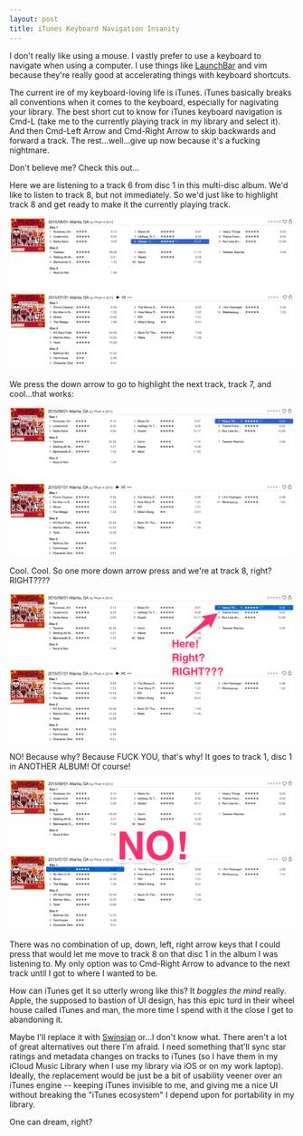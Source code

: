 ```yaml
---
layout: post
title: iTunes Keyboard Navigation Insanity
---
```


I don't really like using a mouse. I vastly prefer to use a keyboard to navigate when using a computer. I use things like [LaunchBar](https://www.obdev.at/products/launchbar/index.html) and vim because they're really good at accelerating things with keyboard shortcuts.

The current ire of my keyboard-loving life is iTunes. iTunes basically breaks all conventions when it comes to the keyboard, especially for nagivating your library. The best short cut to know for iTunes keyboard navigation is Cmd-L (take me to the currently playing track in my library and select it). And then Cmd-Left Arrow and Cmd-Right Arrow to skip backwards and forward a track. The rest...well...give up now because it's a fucking nightmare.

Don't believe me? Check this out...

Here we are listening to a track 6 from disc 1 in this multi-disc album. We'd like to listen to track 8, but not immediately. So we'd just like to highlight track 8 and get ready to make it the currently playing track.

![Track 6, Disc 1](/images/itunes-insanity-001.png)

We press the down arrow to go to highlight the next track, track 7, and cool...that works:

![Track 7, Disc 1](/images/itunes-insanity-002.png)

Cool. Cool. So one more down arrow press and we're at track 8, right? RIGHT????

![We expect Track 8 right?](/images/itunes-insanity-003.png)

NO! Because why? Because FUCK YOU, that's why! It goes to track 1, disc 1 in ANOTHER ALBUM! Of course!

![Track 1, Disc 1 in another album altogether](/images/itunes-insanity-004.png)

There was no combination of up, down, left, right arrow keys that I could press that would let me move to track 8 on that disc 1 in the album I was listening to. My only option was to Cmd-Right Arrow to advance to the next track until I got to where I wanted to be.

How can iTunes get it so utterly wrong like this? It _boggles the mind_ really. Apple, the supposed to bastion of UI design, has this epic turd in their wheel house called iTunes and man, the more time I spend with it the close I get to abandoning it.

Maybe I'll replace it with [Swinsian](http://swinsian.com/) or...I don't know what. There aren't a lot of great alternatives out there I'm afraid. I need something that'll sync star ratings and metadata changes on tracks to iTunes (so I have them in my iCloud Music Library when I use my library via iOS or on my work laptop). Ideally, the replacement would be just be a bit of usability veener over an iTunes engine -- keeping iTunes invisible to me, and giving me a nice UI without breaking the "iTunes ecosystem" I depend upon for portability in my library.

One can dream, right?
